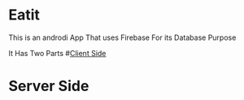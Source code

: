 # Eatit

This is an androdi App That uses Firebase For its Database Purpose

It Has Two Parts 
#[Client Side](https://github.com/DAKSHSEMWAL/Eatit/tree/master/Client%20Side/EatIt2)
# Server Side
